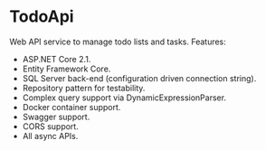 # TodoApi

Web API service to manage todo lists and tasks.  Features:

- ASP.NET Core 2.1.
- Entity Framework Core.
- SQL Server back-end (configuration driven connection string).
- Repository pattern for testability.
- Complex query support via DynamicExpressionParser.
- Docker container support.
- Swagger support.
- CORS support.
- All async APIs.